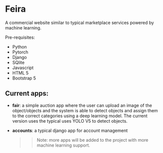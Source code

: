 # Feira
A commercial website similar to typical marketplace services powered by machine learning.


Pre-requisites:
- Python
- Pytorch
- Django
- SQlite
- Javascript
- HTML 5
- Bootstrap 5


## Current apps:
 - **fair**: a simple auction app where the user can upload an image of the object/objects and the system is able to detect objects and assign them to the correct categories using a deep learning model. The current version uses the typical uses YOLO V5 to detect objects.

- **accounts**: a typical django app for account management
  



    >> Note: more apps will be added to the project with more machine learning support.


